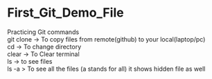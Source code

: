 # First_Git_Demo_File
Practicing Git commands
<br>
git clone <project link  HTTP link> -> To copy files from remote(github) to your local(laptop/pc)
<br>
cd <flodername> -> To change directory
<br> 
clear -> To Clear terminal
<br>
ls -> to see files
<br>ls -a > To see all the files (a stands for all) it shows hidden file as well
